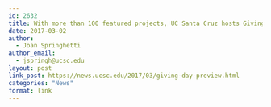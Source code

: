 ```yaml
---
id: 2632
title: With more than 100 featured projects, UC Santa Cruz hosts Giving Day 2017
date: 2017-03-02
author:
  - Joan Springhetti
author_email:
  - jspringh@ucsc.edu
layout: post
link_post: https://news.ucsc.edu/2017/03/giving-day-preview.html
categories: "News"
format: link
---
```

